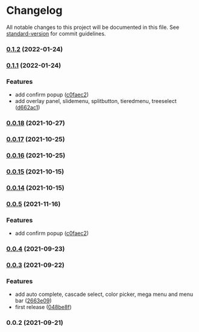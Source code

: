 # Changelog

All notable changes to this project will be documented in this file. See [standard-version](https://github.com/conventional-changelog/standard-version) for commit guidelines.

### [0.1.2](https://github.com/Das-CPA/primeng-shadowdom-directives/compare/v0.1.1...v0.1.2) (2022-01-24)

### [0.1.1](https://github.com/Das-CPA/primeng-shadowdom-directives/compare/v0.0.4...v0.1.1) (2022-01-24)


### Features

* add confirm popup ([c0faec2](https://github.com/Das-CPA/primeng-shadowdom-directives/commit/c0faec29b49b109619e1be0f8d5ff2ea8e80b433))
* add overlay panel, slidemenu, splitbutton, tieredmenu, treeselect ([d662ac1](https://github.com/Das-CPA/primeng-shadowdom-directives/commit/d662ac15c1248e311ab80539e229f811261d1b72))

### [0.0.18](https://github.com/Das-CPA/primeng-shadowdom-directives/compare/v0.0.17...v0.0.18) (2021-10-27)

### [0.0.17](https://github.com/Das-CPA/primeng-shadowdom-directives/compare/v0.0.16...v0.0.17) (2021-10-25)

### [0.0.16](https://github.com/Das-CPA/primeng-shadowdom-directives/compare/v0.0.15...v0.0.16) (2021-10-25)

### [0.0.15](https://github.com/Das-CPA/primeng-shadowdom-directives/compare/v0.0.14...v0.0.15) (2021-10-15)

### [0.0.14](https://github.com/Das-CPA/primeng-shadowdom-directives/compare/v0.0.4...v0.0.14) (2021-10-15)
### [0.0.5](https://github.com/maitrungduc1410/primeng-shadowdom-directives/compare/v0.0.4...v0.0.5) (2021-11-16)


### Features

* add confirm popup ([c0faec2](https://github.com/maitrungduc1410/primeng-shadowdom-directives/commit/c0faec29b49b109619e1be0f8d5ff2ea8e80b433))

### [0.0.4](https://github.com/maitrungduc1410/primeng-shadowdom-directives/compare/v0.0.3...v0.0.4) (2021-09-23)

### [0.0.3](https://github.com/maitrungduc1410/primeng-shadowdom-directives/compare/v0.0.2...v0.0.3) (2021-09-22)


### Features

* add auto complete, cascade select, color picker, mega menu and menu bar ([2663e09](https://github.com/maitrungduc1410/primeng-shadowdom-directives/commit/2663e0943ccdc9aee5c8861f3beea5234cd72e1e))
* first release ([048be8f](https://github.com/maitrungduc1410/primeng-shadowdom-directives/commit/048be8fb58e74e8191cf55fd8ec78c09ea64baae))

### 0.0.2 (2021-09-21)
